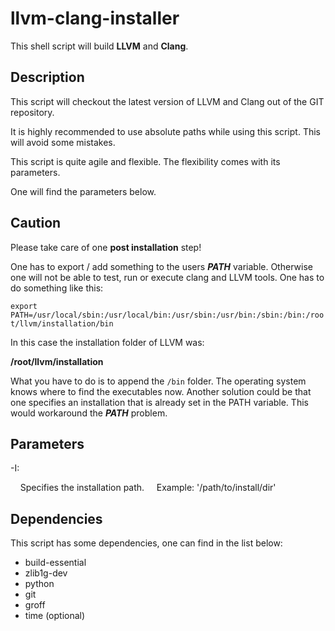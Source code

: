 # llvm-clang-installer

This shell script will build **LLVM** and **Clang**.

## Description

This script will checkout the latest version of LLVM and Clang out of the GIT repository.

It is highly recommended to use absolute paths while using this script. This will avoid some mistakes. 

This script is quite agile and flexible. The flexibility comes with its parameters. 

One will find the parameters below. 

## Caution

Please take care of one **post installation** step!

One has to export / add something to the users **_PATH_** variable. Otherwise one will not be able to test, run or execute clang and LLVM tools. One has to do something like this:

`export PATH=/usr/local/sbin:/usr/local/bin:/usr/sbin:/usr/bin:/sbin:/bin:/root/llvm/installation/bin`

In this case the installation folder of LLVM was:

**/root/llvm/installation**

What you have to do is to append the `/bin` folder. The operating system knows where to find the executables now. Another solution could be that one specifies an installation that is already set in the PATH variable. This would workaround the **_PATH_** problem.

## Parameters

-I:

&nbsp;&nbsp;&nbsp;&nbsp;Specifies the installation path.
&nbsp;&nbsp;&nbsp;&nbsp;Example: '/path/to/install/dir'

## Dependencies

This script has some dependencies, one can find in the list below:

- build-essential
- zlib1g-dev
- python
- git
- groff
- time (optional)